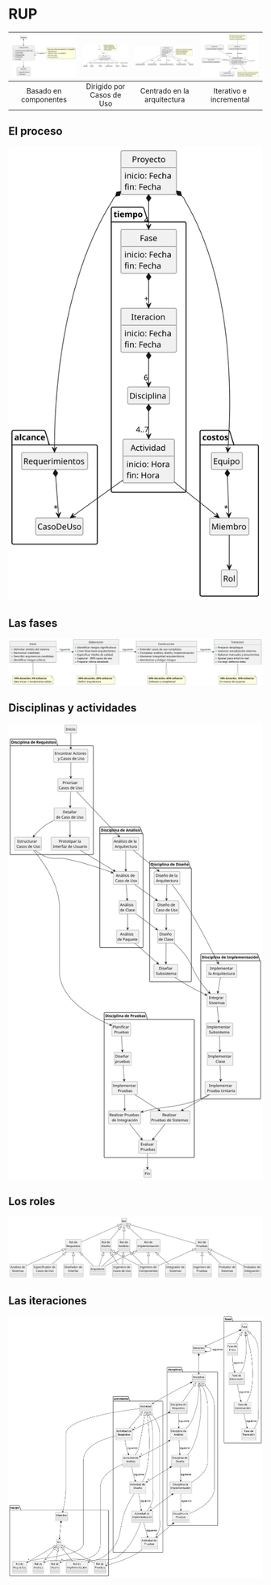 # RUP

|![](/images/modelosUML/rupCaracteristica1.svg)|![](/images/modelosUML/rupCaracteristica2.svg)|![](/images/modelosUML/rupCaracteristica3.svg)|![](/images/modelosUML/rupCaracteristica4.svg)|
|:-:|:-:|:-:|:-:|
|Basado en componentes|Dirigido por Casos de Uso|Centrado en la arquitectura|Iterativo e incremental

## El proceso

<div align=center>

![](/images/modelosUML/proceso.svg)

</div>

## Las fases

<div align=center>

![](/images/modelosUML/RUPfases.svg)

</div>

## Disciplinas y actividades

<div align=center>

![](/images/modelosUML/RUPdisciplinasActividades.svg)

</div>

## Los roles

<div align=center>

![](/images/modelosUML/RUProles.svg)

</div>

## Las iteraciones

<div align=center>

![](/images/modelosUML/RUPiteraciones.svg)

</div>